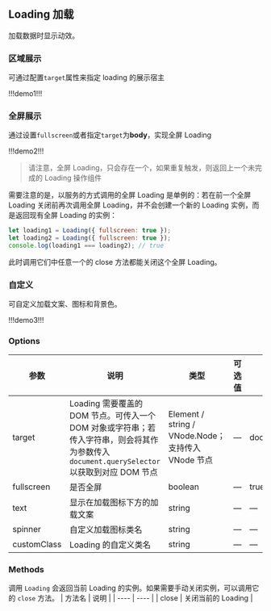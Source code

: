 ## Loading 加载

加载数据时显示动效。

### 区域展示

可通过配置`target`属性来指定 loading 的展示宿主

!!!demo1!!!

### 全屏展示

通过设置`fullscreen`或者指定`target`为**body**，实现全屏 Loading

!!!demo2!!!

> 请注意，全屏 Loading，只会存在一个，如果重复触发，则返回上一个未完成的 Loading 操作组件

需要注意的是，以服务的方式调用的全屏 Loading 是单例的：若在前一个全屏 Loading 关闭前再次调用全屏 Loading，并不会创建一个新的 Loading 实例，而是返回现有全屏 Loading 的实例：

```js
let loading1 = Loading({ fullscreen: true });
let loading2 = Loading({ fullscreen: true });
console.log(loading1 === loading2); // true
```

此时调用它们中任意一个的 close 方法都能关闭这个全屏 Loading。

### 自定义

可自定义加载文案、图标和背景色。

!!!demo3!!!

### Options

| 参数        | 说明                                                                                                                                       | 类型                                               | 可选值 | 默认值        |
| ----------- | ------------------------------------------------------------------------------------------------------------------------------------------ | -------------------------------------------------- | ------ | ------------- |
| target      | Loading 需要覆盖的 DOM 节点。可传入一个 DOM 对象或字符串；若传入字符串，则会将其作为参数传入 `document.querySelector`以获取到对应 DOM 节点 | Element / string / VNode.Node；支持传入 VNode 节点 | —      | document.body |
| fullscreen  | 是否全屏                                                                                                                                   | boolean                                            | —      | true          |
| text        | 显示在加载图标下方的加载文案                                                                                                               | string                                             | —      | —             |
| spinner     | 自定义加载图标类名                                                                                                                         | string                                             | —      | —             |
| customClass | Loading 的自定义类名                                                                                                                       | string                                             | —      | —             |

### Methods

调用 `Loading` 会返回当前 Loading 的实例。如果需要手动关闭实例，可以调用它的 `close` 方法。
| 方法名 | 说明 |
| ---- | ---- |
| close | 关闭当前的 Loading |
